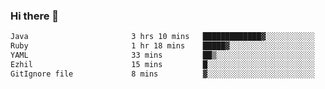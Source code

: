 ### Hi there 👋

<!--START_SECTION:waka-->

```txt
Java                       3 hrs 10 mins   █████████████▓░░░░░░░░░░░   54.34 %
Ruby                       1 hr 18 mins    █████▓░░░░░░░░░░░░░░░░░░░   22.32 %
YAML                       33 mins         ██▒░░░░░░░░░░░░░░░░░░░░░░   09.58 %
Ezhil                      15 mins         █░░░░░░░░░░░░░░░░░░░░░░░░   04.53 %
GitIgnore file             8 mins          ▓░░░░░░░░░░░░░░░░░░░░░░░░   02.36 %
```

<!--END_SECTION:waka-->

<!--
**jerry-shao/jerry-shao** is a ✨ _special_ ✨ repository because its `README.md` (this file) appears on your GitHub profile.

Here are some ideas to get you started:

- 🔭 I’m currently working on ...
- 🌱 I’m currently learning ...
- 👯 I’m looking to collaborate on ...
- 🤔 I’m looking for help with ...
- 💬 Ask me about ...
- 📫 How to reach me: ...
- 😄 Pronouns: ...
- ⚡ Fun fact: ...
-->
